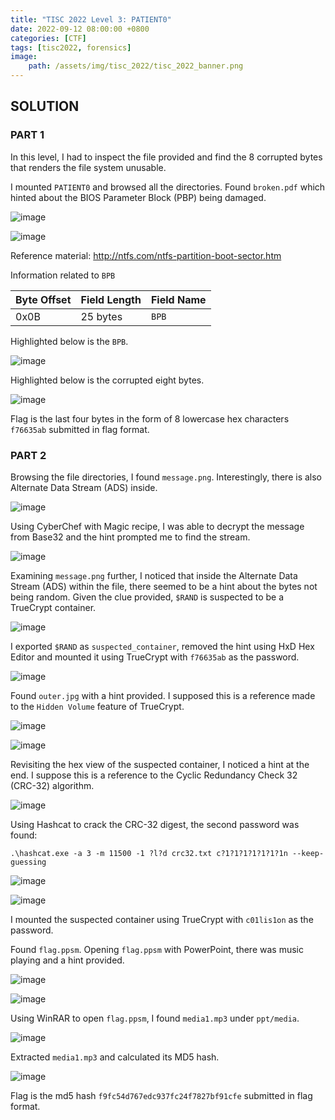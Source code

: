 ```yaml
---
title: "TISC 2022 Level 3: PATIENT0"
date: 2022-09-12 08:00:00 +0800
categories: [CTF]
tags: [tisc2022, forensics]
image:
    path: /assets/img/tisc_2022/tisc_2022_banner.png
---
```

## SOLUTION

### PART 1

In this level, I had to inspect the file provided and find the 8 corrupted bytes that renders the file system unusable.

I mounted `PATIENT0` and browsed all the directories. Found `broken.pdf` which hinted about the BIOS Parameter Block (PBP) being damaged.

![image](/assets/img/tisc_2022/level_3/6c285ba7dc3ac0f3d71e117ed330468ec142c4495819af6c44c413eb3043b2e0.png)  

![image](/assets/img/tisc_2022/level_3/1fac7a8bca44038383d294cd12df340b264ef4ce5277c0494631022dc394c389.png)  

Reference material: <http://ntfs.com/ntfs-partition-boot-sector.htm>

Information related to `BPB`

| Byte Offset | Field Length | Field Name |
| --- | --- | ---- |
| 0x0B | 25 bytes | `BPB`

Highlighted below is the `BPB`.

![image](/assets/img/tisc_2022/level_3/32c9366972fc17c9a8419e2e1d03f7311cd5ee23504e432cc53561170f84283e.png)  

Highlighted below is the corrupted eight bytes.

![image](/assets/img/tisc_2022/level_3/7eea7a3323eb03010664628b5f282d2e82b2ef7968d6e4c8551a018ad8c00def.png)  

Flag is the last four bytes in the form of 8 lowercase hex characters `f76635ab` submitted in flag format.

### PART 2

Browsing the file directories, I found `message.png`. Interestingly, there is also Alternate Data Stream (ADS) inside.

![image](/assets/img/tisc_2022/level_3/4bc645ebc64e3095beb6b1d9e60a7256f5ee41bfad9e44992ecd017044c6d8e1.png)  

Using CyberChef with  Magic recipe, I was able to decrypt the message from Base32 and the hint prompted me to find the stream.

![image](/assets/img/tisc_2022/level_3/f44934d195b577a8ae50b4ce7471ace28a317b8ad4ab83659471440de80adcd6.png)  

Examining `message.png` further, I noticed that inside the Alternate Data Stream (ADS) within the file, there seemed to be a hint about the bytes not being random. Given the clue provided, `$RAND` is suspected to be a TrueCrypt container.

![image](/assets/img/tisc_2022/level_3/c4bba6492691fb500ab29a4dc7985687c1e0c42678764541a8f3aeeb2c23dd29.png)  

I exported `$RAND` as `suspected_container`, removed the hint using HxD Hex Editor and mounted it using TrueCrypt with `f76635ab` as the password.

![image](/assets/img/tisc_2022/level_3/4454083fd8eccaed7f1accf29c2c5c2f9c8633fda7f912cdbaaca8295f803466.png)  

Found `outer.jpg` with a hint provided. I supposed this is a reference made to the `Hidden Volume` feature of TrueCrypt.

![image](/assets/img/tisc_2022/level_3/6e66281e0133aa90f57aa26e0074ee17ecb2bcc73c0261c4109ec4f7a33fcc7d.png)  

![image](/assets/img/tisc_2022/level_3/180c9062708c5a1a3f844e6b08c7cc5b5775cd74c4d1ec3b220a606e2f70f90e.png)  

Revisiting the hex view of the suspected container, I noticed a hint at the end. I suppose this is a reference to the Cyclic Redundancy Check 32 (CRC-32) algorithm.

![image](/assets/img/tisc_2022/level_3/30572bb5947695184cce2a5445bd072a3e91784e5d926e4c57d4011390fa3f8e.png)  

Using Hashcat to crack the CRC-32 digest, the second password was found:

```
.\hashcat.exe -a 3 -m 11500 -1 ?l?d crc32.txt c?1?1?1?1?1?1?1n --keep-guessing
```

![image](/assets/img/tisc_2022/level_3/901495f4bffabee77de2325de3a31822f6b1402b50e551bd4f68a513ce33e23f.png)  

![image](/assets/img/tisc_2022/level_3/56a0144502ff2cd011b1275c7d89cc25a7596930d0a92dbf243776dbe032bcb4.png)  

I mounted the suspected container using TrueCrypt with `c01lis1on` as the password.

Found `flag.ppsm`. Opening `flag.ppsm` with PowerPoint, there was music playing and a hint provided.

![image](/assets/img/tisc_2022/level_3/146341b5becf896256302f11e90a5db68cbded955397cb75d629845897c5fc7c.png)  

![image](/assets/img/tisc_2022/level_3/9c7122a0883b76822173b958ea570b810325dec7da2001cf5dba3ed4097e57cf.png)  

Using WinRAR to open `flag.ppsm`, I found `media1.mp3` under `ppt/media`.

![image](/assets/img/tisc_2022/level_3/f338014541e9ecc908f5e13fc321edaf8da0fad2df46e06e844a7213a6ae9cd1.png)  

Extracted `media1.mp3` and calculated its MD5 hash.

![image](/assets/img/tisc_2022/level_3/fe26131db4ef6bc0876191699deb1abe1bf5d6efd9fba74e950b9d62f8f3aa08.png)  

Flag is the md5 hash `f9fc54d767edc937fc24f7827bf91cfe` submitted in flag format.
